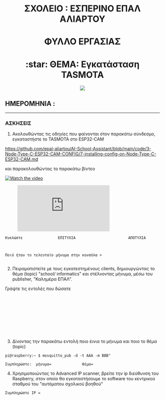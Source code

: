 <!-- title only -->
<h1 align="center"> ΣΧΟΛΕΙΟ :  ΕΣΠΕΡΙΝΟ ΕΠΑΛ ΑΛΙΑΡΤΟΥ </h1>

<!-- title with div -->
<div align="center"> <h1 align="center"> ΦΥΛΛΟ ΕΡΓΑΣΙΑΣ</h1> </div>

<div align="center"> <h1> :star:   ΘΕΜΑ: Εγκατάσταση   TASMOTA </h1>  </div>

<p align="center"><img src="https://tasmota.github.io/docs/_media/frontlogo.svg"></p>

## ΗΜΕΡΟΜΗΝΙΑ :

---


### ΑΣΚΗΣΕΙΣ
 
1. Ακολουθώντας τις οδηγίες που φαίνονται στον παρακάτω σύνδεσμο, εγκαταστήστε το TASMOTA στο ESP32-CAM

https://github.com/epal-aliartou/AI-School-Assistant/blob/main/code/3-Node-Type-C-ESP32-CAM-CONFIG/7-installing-config-on-Node-Type-C-ESP32-CAM.md

και παρακολουθώντας το παρακάτω βίντεο

[![Watch the video](/images/C:\Users\kathigitis\Desktop\1-firmware-Tasmota.png)](https://youtu.be/TXi_Rk6sHGg)

<figure class="video_container">
  <iframe src="https://youtu.be/TXi_Rk6sHGg" frameborder="0" allowfullscreen="true"> </iframe>
</figure>



```
Κυκλώστε                ΕΠΙΤΥΧΙΑ                        ΑΠΟΤΥΧΙΑ 



Ποιό ήταν το τελευταίο μήνυμα στην κονσόλα >


```



2. Πειραματιστείτε με τους εγκατεστημένους  clients,  δημιουργώντας το θέμα (topic) "school/ informatics" και στέλνοντας μήνυμα, μέσω του publisher,  "Καλημέρα ΕΠΑΛ".

Γράψτε τις εντολές  που δώσατε
```










```


3. Δίνοντας την παρακάτω εντολή ποιο έινια το μήνυμα και ποιο το θέμα (topic)
```
pi@raspberry:~ $ mosquitto_pub -d -t AAA -m BBB"
```
```
Συμπληρώστε:  μήνυμα=              θέμα=
```

  
 4. Χρησιμοποιώντας το Advanced IP scanner, βρείτε την ip διεύθυνση του Raspberry, στον οποίο θα εγκαταστήσουμε το software του κεντρικού σταθμού του "αυτόματου σχολικού βοηθού"


```
Συμπληρώστε IP =
```


